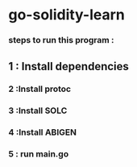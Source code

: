 # go-solidity-learn

### steps to run this program :

## 1 : Install dependencies

### 2 :Install protoc


### 3 :Install SOLC

### 4 :Install ABIGEN

### 5 : run main.go
